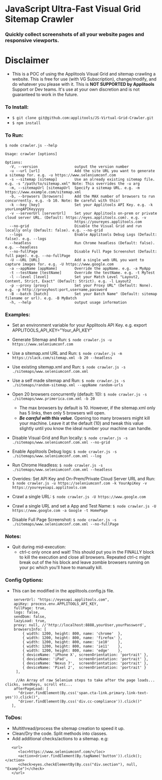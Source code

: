 # JavaScript Ultra-Fast Visual Grid Sitemap Crawler

### Quickly collect screenshots of all your website pages and responsive viewports.

# Disclaimer
* This is a POC of using the Applitools Visual Grid and sitemap crawling a website. This is free for use (with VG Subscription), change/modify, and do whatever you please with it. This is **NOT SUPPORTED by Applitools** Support or Dev teams. It's use at your own discretion and is not guaranteed to work in the future. 

### To Install:

* ```$ git clone git@github.com:applitools/JS-Virtual-Grid-Crawler.git```
* ```$ npm install```

### To Run:

```
$ node crawler.js --help

Usage: crawler [options]

Options:
  -V, --version                 output the version number
  -u --url [url]                Add the site URL you want to generate a sitemap for. e.g. -u https://www.seleniumconf.com
  -s --sitemap [sitemap]        Use an already existing sitemap file. e.g. -s "/path/to/sitemap.xml" Note: This overrides the -u arg
  -m, --sitemapUrl [sitemapUrl  Specify a sitemap URL. e.g. -m https://www.example.com/sitemap.xml
  -b, --browsers [browsers]     Add the MAX number of browsers to run concurrently. e.g. -b 10. Note: Be careful with this!
  -k --key [key]                Set your Applitools API Key. e.g. -k yourLongAPIKeyyyyy
  -v --serverUrl [serverUrl]    Set your Applitools on-prem or private cloud server URL. (Default: https://eyes.applitools.com). e.g. -v 
                                https://youreyes.applitools.com
  --no-grid                     Disable the Visual Grid and run locally only (Default: false). e.g. --no-grid
  --logs                        Enable Applitools Debug Logs (Default: false). e.g. --logs
  --headless                    Run Chrome headless (Default: false). e.g. --headless
  --no-fullPage                 Disable Full Page Screenshot (Default: full page). e.g. --no-fullPage
  -U --URL [URL]                Add a single web URL you want to capture images for. e.g. -U https://www.google.com
  -a --appName [appName]        Override the appName. e.g. -a MyApp
  -t --testName [testName]      Override the testName. e.g. -t MyTest
  -l --level [level]            Set your Match Level "Layout2, Content, Strict, Exact" (Default: Strict). e.g. -l Layout2
  -p --proxy [proxy]            Set your Proxy URL" (Default: None). e.g. -p http://proxyhost:port,username,password
  -B --batch [batch]            Set your Batch Name" (Default: sitemap filename or url). e.g. -B MyBatch
  -h, --help                    output usage information
```

### Examples:

* Set an environment variable for your Applitools API Key. e.g. export APPLITOOLS_API_KEY="Your_API_KEY"

* Generate Sitemap and Run: `$ node crawler.js -u https://www.seleniumconf.com`
* Use a sitemap.xml URL and Run: `$ node crawler.js -m https://slack.com/sitemap.xml -b 20 --headless`
* Use existing sitemap.xml and Run: `$ node crawler.js -s ./sitemaps/www.seleniumconf.com.xml`
* Use a self made sitemap and Run: `$ node crawler.js -s ./sitemaps/random-sitemap.xml --appName random-urls`
* Open 20 browsers concurrently (default: 10): `$ node crawler.js -s ./sitemaps/www.primerica.com.xml -b 20`
   * The max browsers by default is 10. However, if the sitemap.xml only has 5 links, then only 5 browsers will open.
   * ***Be careful with this value***. Opening too many browsers might kill your machine. Leave it at the default (10) and tweak this value slightly until you know the ideal number your machine can handle.
* Disable Visual Grid and Run locally: `$ node crawler.js -s ./sitemaps/www.seleniumconf.com.xml --no-grid`
* Enable Applitools Debug logs: `$ node crawler.js -s ./sitemaps/www.seleniumconf.com.xml --log`
* Run Chrome Headless: `$ node crawler.js -s ./sitemaps/www.seleniumconf.com.xml --headless`
* Overides: Set API Key and On-Prem/Private Cloud Server URL and Run: `$ node crawler.js -u https://seleniumconf.com -k YourApiKey -v https://youreyesapi.applitools.com`
* Crawl a single URL: `$ node crawler.js -U https://www.google.com`
* Crawl a single URL and set a App and Test Name: `$ node crawler.js -U https://www.google.com -a Google -t HomePage`
* Disable Full Page Screenshot: `$ node crawler.js -s ./sitemaps/www.seleniumconf.com.xml --no-fullPage`

### Notes:

* Quit during mid-execution:
   * ctrl-c only once and wait! This should put you in the FINALLY block to kill the execution and close all browsers. Repeated ctrl-c might break out of the his block and leave zombie browsers running on your pc which you'll have to manually kill. 

### Config Options:
   * This can be modified in the applitools.config.js file.

```
    serverUrl: "https://eyesapi.applitools.com",
    apiKey: process.env.APPLITOOLS_API_KEY,
    fullPage: true,
    logs: false,
    sendDom: false,
    lazyLoad: true,
    proxy: null, //'http://localhost:8888,yourUser,yourPassword',
    browsersInfo: [
        { width: 1200, height: 800, name: 'chrome'  },
        { width: 1200, height: 800, name: 'firefox' },
        { width: 1200, height: 800, name: 'ie10'    },
        { width: 1200, height: 800, name: 'ie11'    },
        { width: 1200, height: 800, name: 'edge'    },
        { deviceName: 'iPhone X', screenOrientation: 'portrait' },
        { deviceName: 'iPad',     screenOrientation: 'portrait' },
        { deviceName: 'Nexus 7',  screenOrientation: 'portrait' },
        { deviceName: 'Pixel 2',  screenOrientation: 'portrait' }
     ],

     //An Array of raw Selenium steps to take after the page loads... clicks, sendKeys, scroll etc...
    afterPageLoad: [
      "driver.findElement(By.css('span.cta-link.primary.link-text-yes')).click()",
      "driver.findElement(By.css('div.cc-compliance')).click()"
   ],
```

### ToDos:

* Multithread/process the sitemap creation to speed it up.
* Clean/Dry the code. Split methods into classes.
* Add additional checks/actions to a sitemap. e.g: 
```
   <url>
      <loc>https://www.seleniumconf.com/</loc>
      <action>driver.findElement(By.tagName('button')).click();</action>
      <check>eyes.checkElementBy(By.css("div.section"), null, "Example")</check>
   </url>
```